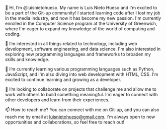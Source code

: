 👋 Hi, I’m @luisnietohueso. My name is Luis Nieto Hueso and I'm excited to be a part of the Git-up community! I started learning code after I lost my job in the media industry, and now it has become my new passion. I'm currently enrolled in the Computer Science program at the University of Greenwich, where I'm eager to expand my knowledge of the world of computing and coding.

👀 I’m interested in all things related to technology, including web development, software engineering, and data science. I'm also interested in exploring new programming languages and frameworks to broaden my skills and knowledge.

🌱 I’m currently learning various programming languages such as Python, JavaScript,  and I'm also diving into web development with HTML, CSS. I'm excited to continue learning and growing as a developer.

💞️ I’m looking to collaborate on projects that challenge me and allow me to work with others to build something meaningful. I'm eager to connect with other developers and learn from their experiences.

📫 How to reach me? You can connect with me on Git-up, and you can also reach me by email at luisnietohueso@gmail.com. I'm always open to new opportunities and collaborations, so feel free to reach out!
<!---
luisnietohueso/luisnietohueso is a ✨ special ✨ repository because its `README.md` (this file) appears on your GitHub profile.
You can click the Preview link to take a look at your changes.
--->
